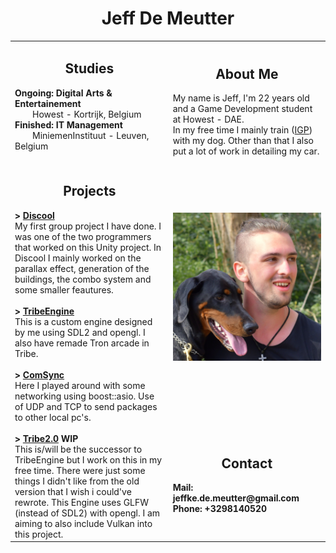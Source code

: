 <h1 align="center">Jeff De Meutter</h1>
<table>
    <tr>
        <td>
            <h2 align="center">Studies</h2>
            <b>Ongoing: Digital Arts & Entertainement</b></br>
            &emsp;&emsp;Howest - Kortrijk, Belgium</br>
            <b>Finished: IT Management</b></br>
            &emsp;&emsp;MiniemenInstituut - Leuven, Belgium</br></br>
        </td>
        <td>
            <h2 align="center">About Me</h2>
            My name is Jeff, I'm 22 years old and a Game Development student at Howest - DAE.</br>
            In my free time I mainly train (<a href="https://en.wikipedia.org/wiki/Schutzhund#:~:text=Schutzhund%20(%2F'%CA%83%CA%8Atsh%CA%8Ant%2F%2C%20German%20for,of%20a%20good%20working%20dog.">IGP</a>) with my dog. Other than that I also put a lot of work in detailing my car.
        </td>
    </tr>
    <tr>
        <td rowspan="2">
            <h2 align="center">Projects</h2>
            <b>> <a href="https://discool.itch.io/discool">Discool</a></b></br>
            My first group project I have done. I was one of the two programmers that worked on this Unity project. In Discool I mainly worked on the parallax effect, generation of the buildings, the combo system and some smaller feautures.</br></br>
            <b>> <a href="https://github.com/Tboske/TribeEngine/tree/rework">TribeEngine</a></b></br>
            This is a custom engine designed by me using SDL2 and opengl. I also have remade Tron arcade in Tribe. </br></br>
            <b>> <a href="https://github.com/Tboske/ComSync">ComSync</a></b></br>
            Here I played around with some networking using boost::asio. Use of UDP and TCP to send packages to other local pc's.</br></br>
            <b>> <a href="https://github.com/Tboske/Tribe2.0">Tribe2.0</a> WIP</b></br>
            This is/will be the successor to TribeEngine but I work on this in my free time. There were just some things I didn't like from the old version that I wish i could've rewrote. This Engine uses GLFW (instead of SDL2) with opengl. I am aiming to also include Vulkan into this project.
        </td>
        <td>
            <img alt="Photo" src="./Images/Jeff.png" style="float:right" />
        </td>
    </tr>
    <tr>
        <td>
            <h2 align="center">Contact</h2>
            <b>Mail: jeffke.de.meutter@gmail.com</b></br>
            <b>Phone: +3298140520</b>
        </td>
    </tr>
</table>
